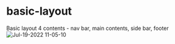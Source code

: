 # basic-layout
Basic layout 4 contents - nav bar, main contents, side bar, footer
![Jul-19-2022 11-05-10](https://user-images.githubusercontent.com/62415600/179648835-3d6f2491-45a9-4660-989b-01d7e3902c42.gif)
